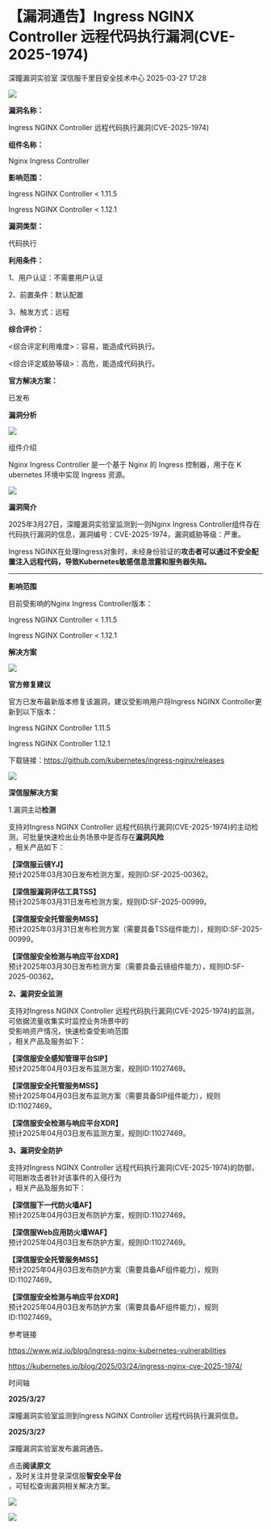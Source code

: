 #  【漏洞通告】Ingress NGINX Controller 远程代码执行漏洞(CVE-2025-1974)   
深瞳漏洞实验室  深信服千里目安全技术中心   2025-03-27 17:28  
  
![](https://mmbiz.qpic.cn/mmbiz_gif/w8NHw6tcQ5wdDJZo64LMjUu0tvLx4gb7uiaxKhWKNB6OrIOYQhUhN1icz9sh5jDE9C66y6KROIUNXiczaYb9629Og/640?wx_fmt=gif&from=appmsg "")  
  
**漏洞名称：**  
  
Ingress NGINX Controller 远程代码执行漏洞(CVE-2025-1974)  
  
**组件名称：**  
  
Nginx Ingress Controller  
  
**影响范围：**  
  
Ingress NGINX Controller < 1.11.5  
  
Ingress NGINX Controller < 1.12.1  
  
**漏洞类型：**  
  
代码执行  
  
**利用条件：**  
  
1、用户认证：不需要用户认证  
  
2、前置条件：默认配置  
  
3、触发方式：远程  
  
**综合评价：**  
  
<综合评定利用难度>：容易，能造成代码执行。  
  
<综合评定威胁等级>：高危，能造成代码执行。  
  
**官方解决方案：**  
  
已发布  
  
  
  
  
**漏洞分析**  
  
![](https://mmbiz.qpic.cn/mmbiz_gif/w8NHw6tcQ5wdDJZo64LMjUu0tvLx4gb7jibpxdfBxkYf37EAxPj939BjIt7mySbBwCt2QDpX4ZmwJhEsMXlibIUw/640?wx_fmt=gif&from=appmsg "")  
  
组件介绍  
  
Nginx Ingress Controller 是一个基于 Nginx 的 Ingress 控制器，用于在 K  
ubernetes 环境中实现 Ingress 资源。  
  
![](https://mmbiz.qpic.cn/mmbiz_gif/w8NHw6tcQ5wdDJZo64LMjUu0tvLx4gb7jibpxdfBxkYf37EAxPj939BjIt7mySbBwCt2QDpX4ZmwJhEsMXlibIUw/640?wx_fmt=gif&from=appmsg "")  
  
**漏洞简介**  
  
2025年3月27日，深瞳漏洞实验室监测到一则Nginx Ingress Controller组件存在代码执行漏洞的信息，漏洞编号：CVE-2025-1974，漏洞威胁等级：严重。  
  
Ingress NGINX在处理Ingress对象时，未经身份验证的**攻击者可以通过不安全配置注入远程代码，导致Kubernetes敏感信息泄露和服务器失陷。**  
  
****  
  
  
**影响范围**  
  
目前受影响的Nginx Ingress Controller版本：  
  
Ingress NGINX Controller < 1.11.5  
  
Ingress NGINX Controller < 1.12.1  
  
  
  
**解决方案**  
  
![](https://mmbiz.qpic.cn/mmbiz_gif/w8NHw6tcQ5wdDJZo64LMjUu0tvLx4gb7jibpxdfBxkYf37EAxPj939BjIt7mySbBwCt2QDpX4ZmwJhEsMXlibIUw/640?wx_fmt=gif&from=appmsg "")  
  
**官方修复建议**  
  
  
官方已发布最新版本修复该漏洞，建议受影响用户将Ingress NGINX Controller更新到以下版本：  
  
Ingress NGINX Controller 1.11.5  
  
Ingress NGINX Controller 1.12.1  
  
下载链接：https://github.com/kubernetes/ingress-nginx/releases  
  
![](https://mmbiz.qpic.cn/mmbiz_gif/w8NHw6tcQ5wdDJZo64LMjUu0tvLx4gb7jibpxdfBxkYf37EAxPj939BjIt7mySbBwCt2QDpX4ZmwJhEsMXlibIUw/640?wx_fmt=gif&from=appmsg "")  
  
**深信服解决方案**  
  
  
1.漏洞主动**检测**  
  
支持对Ingress NGINX Controller 远程代码执行漏洞(CVE-2025-1974)的主动检测，可批量快速检出业务场景中是否存在**漏洞风险**  
，相关产品如下：  
  
**【深信服云镜YJ】**  
预计2025年03月30日发布检测方案，规则ID:SF-2025-00362。  
  
**【深信服漏洞评估工具TSS】**  
预计2025年03月31日发布检测方案，规则ID:SF-2025-00999。  
  
**【深信服安全托管服务MSS】**  
预计2025年03月31日发布检测方案（需要具备TSS组件能力），规则ID:SF-2025-00999。  
  
**【深信服安全检测与响应平台XDR】**  
预计2025年03月30日发布检测方案（需要具备云镜组件能力），规则ID:SF-2025-00362。  
  
**2、漏洞安全监测**  
  
支持对Ingress NGINX Controller 远程代码执行漏洞(CVE-2025-1974)的监测，可依据流量收集实时监控业务场景中的  
受影响资产情况，快速检查受影响范围  
，相关产品及服务如下：  
  
**【深信服安全感知管理平台SIP】**  
预计2025年04月03日发布监测方案，规则ID:11027469。  
  
**【深信服安全托管服务MSS】**  
预计2025年04月03日发布监测方案（需要具备SIP组件能力），规则ID:11027469。  
  
**【深信服安全检测与响应平台XDR】**  
预计2025年04月03日发布监测方案，规则ID:11027469。  
  
**3、漏洞安全防护**  
  
支持对Ingress NGINX Controller 远程代码执行漏洞(CVE-2025-1974)的防御，  
可阻断攻击者针对该事件的入侵行为  
，相关产品及服务如下：  
  
**【深信服下一代防火墙AF】**  
预计2025年04月03日发布防护方案，规则ID:11027469。  
  
**【深信服Web应用防火墙WAF】**  
预计2025年04月03日发布防护方案，规则ID:11027469。  
  
**【深信服安全托管服务MSS】**  
预计2025年04月03日发布防护方案（需要具备AF组件能力），规则ID:11027469。  
  
**【深信服安全检测与响应平台XDR】**  
预计2025年04月03日发布防护方案（需要具备AF组件能力），规则ID:11027469。  
  
  
  
参考链接  
  
  
https://www.wiz.io/blog/ingress-nginx-kubernetes-vulnerabilities  
  
https://kubernetes.io/blog/2025/03/24/ingress-nginx-cve-2025-1974/  
  
  
  
时间轴  
  
  
  
**2025/3/27**  
  
深瞳漏洞实验室监测到Ingress NGINX Controller 远程代码执行漏洞信息。  
  
  
**2025/3/27**  
  
深瞳漏洞实验室发布漏洞通告。  
  
  
点击**阅读原文**  
，及时关注并登录深信服**智安全平台**  
，可轻松查询漏洞相关解决方案。  
  
![](https://mmbiz.qpic.cn/mmbiz_png/w8NHw6tcQ5wdDJZo64LMjUu0tvLx4gb7rX28xP4XO82SftOE64Ak4Clh8LeXgkdOjBIkguRjUDGckevSMBRMsA/640?wx_fmt=png&from=appmsg "")  
  
  
![](https://mmbiz.qpic.cn/mmbiz_png/w8NHw6tcQ5wdDJZo64LMjUu0tvLx4gb7O8kJaIUzpp8hib9D4YiaPxibxJHCYh2XS3fFIOPTCfjTOoFSr9b7xVMlg/640?wx_fmt=png&from=appmsg "")  
  
  
  

